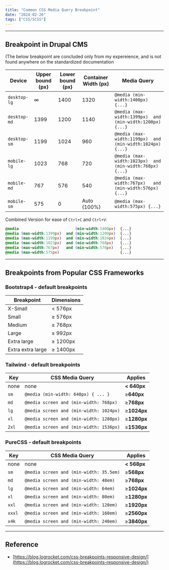 ```yaml
---
title: "Common CSS Media Query Breakpoint"
date: "2024-02-26"
tags: ["CSS/SCSS"]
---
```




---

## Breakpoint in Drupal CMS

(The below breakpoint are concluded only from my expereience, and is not found anywhere on the standardized documentation

| **Device**   | **Upper bound (px)** | **Lower bound (px)** | Container Width (px) | Media Query                                                |
| ------------ | -------------------- | -------------------- | -------------------- | ---------------------------------------------------------- |
| `desktop-lg` | ∞                    | 1400                 | 1320                 | `@media (min-width:1400px)  {...}`                         |
| `desktop-md` | 1399                 | 1200                 | 1140                 | `@media (max-width:1399px)  and (min-width:1200px)  {...}` |
| `desktop-sm` | 1199                 | 1024                 | 960                  | `@media (max-width:1199px)  and (min-width:1024px)  {...}` |
| `mobile-lg`  | 1023                 | 768                  | 720                  | `@media (max-width:1023px)  and (min-width:768px)   {...}` |
| `mobile-md`  | 767                  | 576                  | 540                  | `@media (max-width:767px)   and (min-width:576px)   {...}` |
| `mobile-sm`  | 575                  | 0                    | Auto (100%)          | `@media (max-width:575px) {...}`                           |



Combined Version for ease of `Ctrl+C` and `Ctrl+V`:

```css
@media                         (min-width:1400px)  {...}
@media (max-width:1399px)  and (min-width:1200px)  {...}
@media (max-width:1199px)  and (min-width:1024px)  {...}
@media (max-width:1023px)  and (min-width:768px)   {...}
@media (max-width:767px)   and (min-width:576px)   {...}
@media (max-width:575px)                           {...}
```



----

## Breakpoints from Popular CSS Frameworks

### Bootstrap4 - default breakpoints

| Breakpoint        | Dimensions |
| ----------------- | ---------- |
| X-Small           | < 576px    |
| Small             | ≥ 576px    |
| Medium            | ≥ 768px    |
| Large             | ≥ 992px    |
| Extra large       | ≥ 1200px   |
| Extra extra large | ≥ 1400px   |



### Tailwind - default breakpoints

| Key   | CSS Media Query                         | Applies     |
| ----- | --------------------------------------- | ----------- |
| none  | none                                    | **< 640px** |
| `sm`  | `@media (min-width: 640px) { ... }`     | ≥**640px**  |
| `md`  | `@media screen and (min-width: 768px)`  | ≥**768px**  |
| `lg`  | `@media screen and (min-width: 1024px)` | ≥**1024px** |
| `xl`  | `@media screen and (min-width: 1280px)` | ≥**1280px** |
| `2xl` | `@media screen and (min-width: 1536px)` | ≥**1536px** |



### PureCSS - default breakpoints

| Key    | CSS Media Query                         | Applies     |
| ------ | --------------------------------------- | ----------- |
| none   | none                                    | **< 568px** |
| `sm`   | `@media screen and (min-width: 35.5em)` | ≥**568px**  |
| `md`   | `@media screen and (min-width: 48em)`   | ≥**768px**  |
| `lg`   | `@media screen and (min-width: 64em)`   | ≥**1024px** |
| `xl`   | `@media screen and (min-width: 80em)`   | ≥**1280px** |
| `xxl`  | `@media screen and (min-width: 120em)`  | ≥**1920px** |
| `xxxl` | `@media screen and (min-width: 160em)`  | ≥**2560px** |
| `x4k`  | `@media screen and (min-width: 240em)`  | ≥**3840px** |





---

## Reference

-   [https://blog.logrocket.com/css-breakpoints-responsive-design/](https://blog.logrocket.com/css-breakpoints-responsive-design/)















